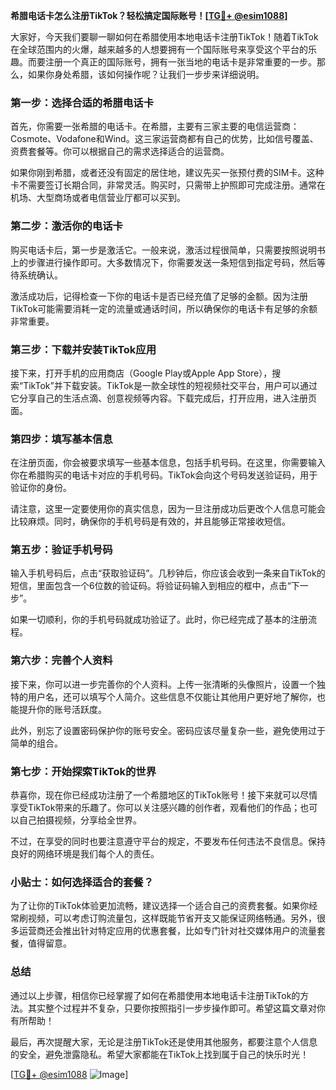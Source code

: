 **希腊电话卡怎么注册TikTok？轻松搞定国际账号！[[TG💪+ @esim1088](https://t.me/s/esim1088)]**

大家好，今天我们要聊一聊如何在希腊使用本地电话卡注册TikTok！随着TikTok在全球范围内的火爆，越来越多的人想要拥有一个国际账号来享受这个平台的乐趣。而要注册一个真正的国际账号，拥有一张当地的电话卡是非常重要的一步。那么，如果你身处希腊，该如何操作呢？让我们一步步来详细说明。

### 第一步：选择合适的希腊电话卡

首先，你需要一张希腊的电话卡。在希腊，主要有三家主要的电信运营商：Cosmote、Vodafone和Wind。这三家运营商都有自己的优势，比如信号覆盖、资费套餐等。你可以根据自己的需求选择适合的运营商。

如果你刚到希腊，或者还没有固定的居住地，建议先买一张预付费的SIM卡。这种卡不需要签订长期合同，非常灵活。购买时，只需带上护照即可完成注册。通常在机场、大型商场或者电信营业厅都可以买到。

### 第二步：激活你的电话卡

购买电话卡后，第一步是激活它。一般来说，激活过程很简单，只需要按照说明书上的步骤进行操作即可。大多数情况下，你需要发送一条短信到指定号码，然后等待系统确认。

激活成功后，记得检查一下你的电话卡是否已经充值了足够的金额。因为注册TikTok可能需要消耗一定的流量或通话时间，所以确保你的电话卡有足够的余额非常重要。

### 第三步：下载并安装TikTok应用

接下来，打开手机的应用商店（Google Play或Apple App Store），搜索“TikTok”并下载安装。TikTok是一款全球性的短视频社交平台，用户可以通过它分享自己的生活点滴、创意视频等内容。下载完成后，打开应用，进入注册页面。

### 第四步：填写基本信息

在注册页面，你会被要求填写一些基本信息，包括手机号码。在这里，你需要输入你在希腊购买的电话卡对应的手机号码。TikTok会向这个号码发送验证码，用于验证你的身份。

请注意，这里一定要使用你的真实信息，因为一旦注册成功后更改个人信息可能会比较麻烦。同时，确保你的手机号码是有效的，并且能够正常接收短信。

### 第五步：验证手机号码

输入手机号码后，点击“获取验证码”。几秒钟后，你应该会收到一条来自TikTok的短信，里面包含一个6位数的验证码。将验证码输入到相应的框中，点击“下一步”。

如果一切顺利，你的手机号码就成功验证了。此时，你已经完成了基本的注册流程。

### 第六步：完善个人资料

接下来，你可以进一步完善你的个人资料。上传一张清晰的头像照片，设置一个独特的用户名，还可以填写个人简介。这些信息不仅能让其他用户更好地了解你，也能提升你的账号活跃度。

此外，别忘了设置密码保护你的账号安全。密码应该尽量复杂一些，避免使用过于简单的组合。

### 第七步：开始探索TikTok的世界

恭喜你，现在你已经成功注册了一个希腊地区的TikTok账号！接下来就可以尽情享受TikTok带来的乐趣了。你可以关注感兴趣的创作者，观看他们的作品；也可以自己拍摄视频，分享给全世界。

不过，在享受的同时也要注意遵守平台的规定，不要发布任何违法不良信息。保持良好的网络环境是我们每个人的责任。

### 小贴士：如何选择适合的套餐？

为了让你的TikTok体验更加流畅，建议选择一个适合自己的资费套餐。如果你经常刷视频，可以考虑订购流量包，这样既能节省开支又能保证网络畅通。另外，很多运营商还会推出针对特定应用的优惠套餐，比如专门针对社交媒体用户的流量套餐，值得留意。

### 总结

通过以上步骤，相信你已经掌握了如何在希腊使用本地电话卡注册TikTok的方法。其实整个过程并不复杂，只要你按照指引一步步操作即可。希望这篇文章对你有所帮助！

最后，再次提醒大家，无论是注册TikTok还是使用其他服务，都要注意个人信息的安全，避免泄露隐私。希望大家都能在TikTok上找到属于自己的快乐时光！

[[TG💪+ @esim1088](https://t.me/s/esim1088) ![Image](https://i.postimg.cc/4NQfJmqS/Snipaste-2025-05-13-00-14-12.png)]